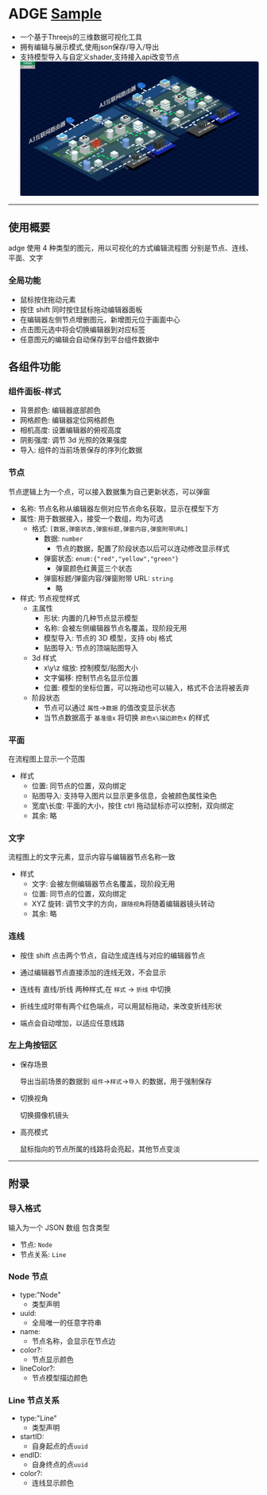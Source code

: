 # ADGE [Sample](http://cocolate.cc/flowEditor3/)
- 一个基于Threejs的三维数据可视化工具
- 拥有编辑与展示模式,使用json保存/导入/导出
- 支持模型导入与自定义shader,支持接入api改变节点
![](screenshot2.png)

---
## 使用概要

adge 使用 4 种类型的图元，用以可视化的方式编辑流程图
分别是节点、连线、平面、文字

### 全局功能

- 鼠标按住拖动元素
- 按住 shift 同时按住鼠标拖动编辑器面板
- 在编辑器左侧节点增删图元，新增图元位于画面中心
- 点击图元选中将会切换编辑器到对应标签
- 任意图元的编辑会自动保存到平台组件数据中

## 各组件功能

### 组件面板-样式

- 背景颜色: 编辑器底部颜色
- 网格颜色: 编辑器定位网格颜色
- 相机高度: 设置编辑器的俯视高度
- 阴影强度: 调节 3d 光照的效果强度
- 导入: 组件的当前场景保存的序列化数据

### 节点

节点逻辑上为一个点，可以接入数据集为自己更新状态，可以弹窗

- 名称: 节点名称从编辑器左侧对应节点命名获取，显示在模型下方
- 属性: 用于数据接入，接受一个数组，均为可选
  - 格式: `[数据,弹窗状态,弹窗标题,弹窗内容,弹窗附带URL]`
    - 数据: `number`
      - 节点的数据，配置了阶段状态以后可以连动修改显示样式
    - 弹窗状态: `enum:{"red","yellow","green"}`
      - 弹窗颜色红黄蓝三个状态
    - 弹窗标题/弹窗内容/弹窗附带 URL: `string`
      - 略
- 样式: 节点视觉样式
  - 主属性
    - 形状: 内置的几种节点显示模型
    - 名称: 会被左侧编辑器节点名覆盖，现阶段无用
    - 模型导入: 节点的 3D 模型，支持 obj 格式
    - 贴图导入: 节点的顶端贴图导入
  - 3d 样式
    - x\y\z 缩放: 控制模型/贴图大小
    - 文字偏移: 控制节点名显示位置
    - 位置: 模型的坐标位置，可以拖动也可以输入，格式不合法将被丢弃
  - 阶段状态
    - 节点可以通过 `属性`->`数据` 的值改变显示状态
    - 当节点数据高于 `基准值x` 将切换 `颜色x\描边颜色x` 的样式

### 平面

在流程图上显示一个范围

- 样式
  - 位置: 同节点的位置，双向绑定
  - 贴图导入: 支持导入图片以显示更多信息，会被颜色属性染色
  - 宽度\长度: 平面的大小，按住 ctrl 拖动鼠标亦可以控制，双向绑定
  - 其余: 略

### 文字

流程图上的文字元素，显示内容与编辑器节点名称一致

- 样式
  - 文字: 会被左侧编辑器节点名覆盖，现阶段无用
  - 位置: 同节点的位置，双向绑定
  - XYZ 旋转: 调节文字的方向，`跟随视角`将随着编辑器镜头转动
  - 其余: 略

### 连线

- 按住 shift 点击两个节点，自动生成连线与对应的编辑器节点

- 通过编辑器节点直接添加的连线无效，不会显示

- 连线有 直线/折线 两种样式,在 `样式` -> `折线` 中切换
- 折线生成时带有两个红色端点，可以用鼠标拖动，来改变折线形状
- 端点会自动增加，以适应任意线路

### 左上角按钮区

- 保存场景

  导出当前场景的数据到 `组件`->`样式`->`导入` 的数据，用于强制保存

- 切换视角

  切换摄像机镜头

- 高亮模式

  鼠标指向的节点所属的线路将会亮起，其他节点变淡

---

## 附录

### 导入格式

输入为一个 JSON 数组
包含类型

- 节点: `Node`
- 节点关系: `Line`

### Node 节点

- type:"Node"
  - 类型声明
- uuid:
  - 全局唯一的任意字符串
- name:
  - 节点名称，会显示在节点边
- color?:
  - 节点显示颜色
- lineColor?:
  - 节点模型描边颜色

### Line 节点关系

- type:"Line"
  - 类型声明
- startID:
  - 自身起点的点`uuid`
- endID:
  - 自身终点的点`uuid`
- color?:
  - 连线显示颜色
